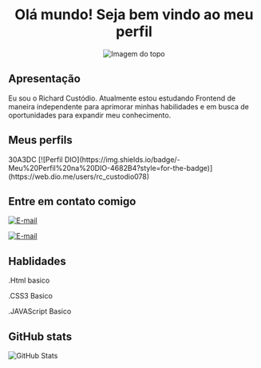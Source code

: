 <h1 align="center"> Olá mundo! Seja bem vindo ao meu perfil </h1>

<div align="center">
<img align="center" padding="50px" alt="Imagem do topo" src="https://github.com/richardcustodio/richardcustodio/assets/143043944/e9654e75-31a8-4959-b28a-f3482b239110">
</div>

<h2> Apresentação </h2>
<div>
  <p>Eu sou o Richard Custódio. Atualmente estou estudando Frontend de maneira independente para aprimorar minhas habilidades e em busca de oportunidades para expandir meu conhecimento.</p>
</div>

<h2> Meus perfils </h2>
30A3DC
[![Perfil DIO](https://img.shields.io/badge/-Meu%20Perfil%20na%20DIO-4682B4?style=for-the-badge)](https://web.dio.me/users/rc_custodio078)

<h2> Entre em contato comigo </h2>

[![E-mail](https://img.shields.io/badge/-Email-000?style=for-the-badge&logo=microsoft-outlook&logoColor=E94D5F)](richardbatista:rc.custodio@outlook.com)

[![E-mail](https://img.shields.io/badge/-Email-000?style=for-the-badge&logo=microsoft-outlook&logoColor=E94D5F)](mailto:ivanildoodlinavi65@gmail.com)

<h2> Hablidades </h2>

.Html basico

.CSS3 Basico

.JAVAScript Basico

<h2> GitHub stats </h2>

![GitHub Stats](https://github-readme-stats.vercel.app/api?username=richardcustodio&theme=transparent&bg_color=000&border_color=30A3DC&show_icons=true&icon_color=30A3DC&title_color=E94D5F&text_color=FFF)

